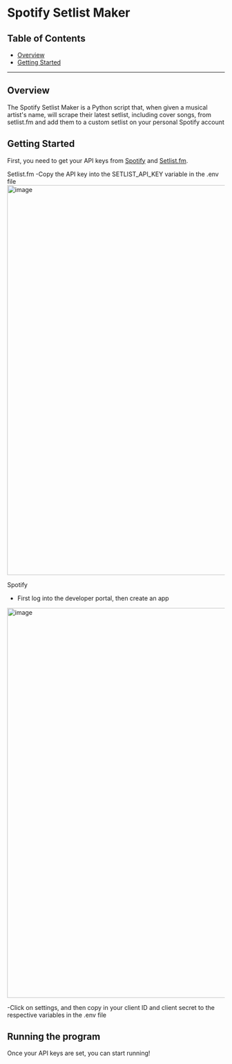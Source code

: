 
# Spotify Setlist Maker


## Table of Contents

- [Overview](#overview)
- [Getting Started](#getting-started)

***

## Overview

The Spotify Setlist Maker is a Python script that, when given a musical artist's name, will scrape their latest setlist, including cover songs, from setlist.fm and add them to a custom setlist on your personal Spotify account

## Getting Started

First, you need to get your API keys from [Spotify](https://developer.spotify.com/documentation/web-api) and [Setlist.fm](https://api.setlist.fm/docs/1.0/index.html). 

Setlist.fm
-Copy the API key into the SETLIST_API_KEY variable in the .env file
<img width="900" alt="image" src="https://github.com/noahgottlieb/spotify_setlist_project/assets/120284966/6cdb3419-1a48-4c69-9361-623111bdb04e">

Spotify
- First log into the developer portal, then create an app
<img width="900" alt="image" src="https://github.com/noahgottlieb/spotify_setlist_project/assets/120284966/f83141bd-ef67-4543-8465-a7ff37d97309">

-Click on settings, and then copy in your client ID and client secret to the respective variables in the .env file

## Running the program

Once your API keys are set, you can start running!
